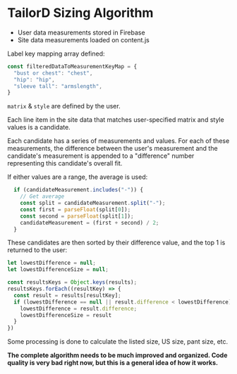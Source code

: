 # TailorD Sizing Algorithm

- User data measurements stored in Firebase
- Site data measurements loaded on content.js

Label key mapping array defined:
```js
const filteredDataToMeasurementKeyMap = {
  "bust or chest": "chest",
  "hip": "hip",
  "sleeve tall": "armslength",
}
```

`matrix` & `style` are defined by the user.

Each line item in the site data that matches user-specified matrix and style values is a candidate.

Each candidate has a series of measurements and values. For each of these measurements, the difference between the user's measurement and the candidate's measurement is appended to a "difference" number representing this candidate's overall fit.

If either values are a range, the average is used:

```js
  if (candidateMeasurement.includes("-")) {
    // Get average
    const split = candidateMeasurement.split("-");
    const first = parseFloat(split[0]);
    const second = parseFloat(split[1]);
    candidateMeasurement = (first + second) / 2;
  }
```

These candidates are then sorted by their difference value, and the top 1 is returned to the user:

```js
let lowestDifference = null;
let lowestDifferenceSize = null;

const resultsKeys = Object.keys(results);
resultsKeys.forEach((resultKey) => {
  const result = results[resultKey];
  if (lowestDifference == null || result.difference < lowestDifference) {
    lowestDifference = result.difference;
    lowestDifferenceSize = result
  }
})
```

Some processing is done to calculate the listed size, US size, pant size, etc.

<b>The complete algorithm needs to be much improved and organized. Code quality is very bad right now, but this is a general idea of how it works.</b>